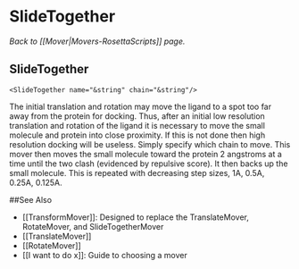 # SlideTogether
*Back to [[Mover|Movers-RosettaScripts]] page.*
## SlideTogether

```
<SlideTogether name="&string" chain="&string"/>
```

The initial translation and rotation may move the ligand to a spot too far away from the protein for docking. Thus, after an initial low resolution translation and rotation of the ligand it is necessary to move the small molecule and protein into close proximity. If this is not done then high resolution docking will be useless. Simply specify which chain to move. This mover then moves the small molecule toward the protein 2 angstroms at a time until the two clash (evidenced by repulsive score). It then backs up the small molecule. This is repeated with decreasing step sizes, 1A, 0.5A, 0.25A, 0.125A.


##See Also

* [[TransformMover]]: Designed to replace the TranslateMover, RotateMover, and SlideTogetherMover
* [[TranslateMover]]
* [[RotateMover]]
* [[I want to do x]]: Guide to choosing a mover
